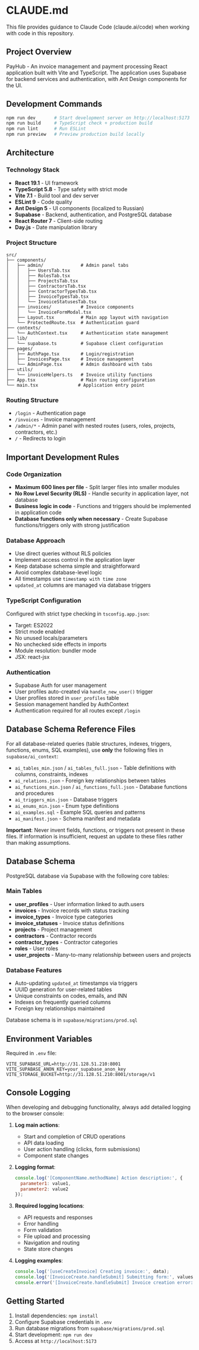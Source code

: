 # CLAUDE.md

This file provides guidance to Claude Code (claude.ai/code) when working with code in this repository.

## Project Overview

PayHub - An invoice management and payment processing React application built with Vite and TypeScript. The application uses Supabase for backend services and authentication, with Ant Design components for the UI.

## Development Commands

```bash
npm run dev       # Start development server on http://localhost:5173
npm run build     # TypeScript check + production build
npm run lint      # Run ESLint
npm run preview   # Preview production build locally
```

## Architecture

### Technology Stack
- **React 19.1** - UI framework
- **TypeScript 5.8** - Type safety with strict mode
- **Vite 7.1** - Build tool and dev server
- **ESLint 9** - Code quality
- **Ant Design 5** - UI components (localized to Russian)
- **Supabase** - Backend, authentication, and PostgreSQL database
- **React Router 7** - Client-side routing
- **Day.js** - Date manipulation library

### Project Structure
```
src/
├── components/
│   ├── admin/              # Admin panel tabs
│   │   ├── UsersTab.tsx
│   │   ├── RolesTab.tsx
│   │   ├── ProjectsTab.tsx
│   │   ├── ContractorsTab.tsx
│   │   ├── ContractorTypesTab.tsx
│   │   ├── InvoiceTypesTab.tsx
│   │   └── InvoiceStatusesTab.tsx
│   ├── invoices/           # Invoice components
│   │   └── InvoiceFormModal.tsx
│   ├── Layout.tsx          # Main app layout with navigation
│   └── ProtectedRoute.tsx  # Authentication guard
├── contexts/
│   └── AuthContext.tsx     # Authentication state management
├── lib/
│   └── supabase.ts         # Supabase client configuration
├── pages/
│   ├── AuthPage.tsx        # Login/registration
│   ├── InvoicesPage.tsx    # Invoice management
│   └── AdminPage.tsx       # Admin dashboard with tabs
├── utils/
│   └── invoiceHelpers.ts   # Invoice utility functions
├── App.tsx                 # Main routing configuration
└── main.tsx               # Application entry point
```

### Routing Structure
- `/login` - Authentication page
- `/invoices` - Invoice management
- `/admin/*` - Admin panel with nested routes (users, roles, projects, contractors, etc.)
- `/` - Redirects to login

## Important Development Rules

### Code Organization
- **Maximum 600 lines per file** - Split larger files into smaller modules
- **No Row Level Security (RLS)** - Handle security in application layer, not database
- **Business logic in code** - Functions and triggers should be implemented in application code
- **Database functions only when necessary** - Create Supabase functions/triggers only with strong justification

### Database Approach
- Use direct queries without RLS policies
- Implement access control in the application layer
- Keep database schema simple and straightforward
- Avoid complex database-level logic
- All timestamps use `timestamp with time zone`
- `updated_at` columns are managed via database triggers

### TypeScript Configuration
Configured with strict type checking in `tsconfig.app.json`:
- Target: ES2022
- Strict mode enabled
- No unused locals/parameters
- No unchecked side effects in imports
- Module resolution: bundler mode
- JSX: react-jsx

### Authentication
- Supabase Auth for user management
- User profiles auto-created via `handle_new_user()` trigger
- User profiles stored in `user_profiles` table
- Session management handled by AuthContext
- Authentication required for all routes except `/login`

## Database Schema Reference Files

For all database-related queries (table structures, indexes, triggers, functions, enums, SQL examples), use **only** the following files in `supabase/ai_context`:
- `ai_tables_min.json` / `ai_tables_full.json` - Table definitions with columns, constraints, indexes
- `ai_relations.json` - Foreign key relationships between tables
- `ai_functions_min.json` / `ai_functions_full.json` - Database functions and procedures
- `ai_triggers_min.json` - Database triggers
- `ai_enums_min.json` - Enum type definitions
- `ai_examples.sql` - Example SQL queries and patterns
- `ai_manifest.json` - Schema manifest and metadata

**Important**: Never invent fields, functions, or triggers not present in these files. If information is insufficient, request an update to these files rather than making assumptions.

## Database Schema

PostgreSQL database via Supabase with the following core tables:

### Main Tables
- **user_profiles** - User information linked to auth.users
- **invoices** - Invoice records with status tracking
- **invoice_types** - Invoice type categories
- **invoice_statuses** - Invoice status definitions
- **projects** - Project management
- **contractors** - Contractor records
- **contractor_types** - Contractor categories
- **roles** - User roles
- **user_projects** - Many-to-many relationship between users and projects

### Database Features
- Auto-updating `updated_at` timestamps via triggers
- UUID generation for user-related tables
- Unique constraints on codes, emails, and INN
- Indexes on frequently queried columns
- Foreign key relationships maintained

Database schema is in `supabase/migrations/prod.sql`

## Environment Variables

Required in `.env` file:
```
VITE_SUPABASE_URL=http://31.128.51.210:8001
VITE_SUPABASE_ANON_KEY=your_supabase_anon_key
VITE_STORAGE_BUCKET=http://31.128.51.210:8001/storage/v1
```

## Console Logging

When developing and debugging functionality, always add detailed logging to the browser console:

1. **Log main actions**:
   - Start and completion of CRUD operations
   - API data loading
   - User action handling (clicks, form submissions)
   - Component state changes

2. **Logging format**:
   ```javascript
   console.log('[ComponentName.methodName] Action description:', {
     parameter1: value1,
     parameter2: value2
   });
   ```

3. **Required logging locations**:
   - API requests and responses
   - Error handling
   - Form validation
   - File upload and processing
   - Navigation and routing
   - State store changes

4. **Logging examples**:
   ```javascript
   console.log('[useCreateInvoice] Creating invoice:', data);
   console.log('[InvoiceCreate.handleSubmit] Submitting form:', values);
   console.error('[InvoiceCreate.handleSubmit] Invoice creation error:', error);
   ```

## Getting Started

1. Install dependencies: `npm install`
2. Configure Supabase credentials in `.env`
3. Run database migrations from `supabase/migrations/prod.sql`
4. Start development: `npm run dev`
5. Access at `http://localhost:5173`